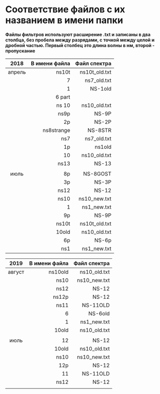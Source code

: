 # Соответствие файлов с их названием в имени папки
__Файлы фильтров используют расширение .txt и записаны в два столбца, без пробела между разрядами, с точкой между целой и дробной частью. Первый столбец это длина волны в нм, второй - пропускание__

|   2018  | В имени файла |  Файл спектра |
|:-------:|--------------:|--------------:|
| апрель  |         ns10t | ns10t_old.txt |
|         |             7 |   ns7_old.txt |
|         |             1 |       NS-1old |
|         |        6 part |               |
|         |         ns 10 |  ns10_old.txt |
|         |          ns9p |         NS-9P |
|         |            2p |       NS-2P   |
|         |    ns8strange |       NS-8STR |
|         |           ns7 |   ns7_old.txt |
|         |            1p |        ns1old |
|         |            10 |  ns10_old.txt |
|         |          ns13 |    NS-13      |
|         |               |               |
|  июль   |            8p |       NS-8GOST        |
|         |            3p |        NS-3P  |
|         |          ns12 |     NS-12          |
|         |          ns10 |  ns10_new.txt |
|         |             1 |   ns1_new.txt |
|         |            9p |        NS-9P  |
|         |         ns10t | ns10t_old.txt |
|         |         10old |  ns10_old.txt |
|         |            6p |         NS-6p |
|         |          ns1  |   ns1_new.txt |

|  2019  | В имени файла |  Файл спектра |
|:------:|--------------:|--------------:|
| август |       ns10old |  ns10_old.txt |
|        |         ns10  |  ns10_new.txt |
|        |          ns12 |       NS-12        |
|        |         ns12p |        NS-12       |
|        |          ns11 |        NS-11OLD       |
|        |             6 |       NS-6old |
|        |             1 |   ns1_new.txt |
|        |         10old |  ns10_old.txt |
|        |               |               |
|  июль  |            12 |      NS-12         |
|        |         10old |  ns10_old.txt |
|        |          ns10 |  ns10_new.txt |
|        |           12p |       NS-12        |
|        |            11 |      NS-11OLD         |
|        |          ns12 |      NS-12         |
|        |               |               |

